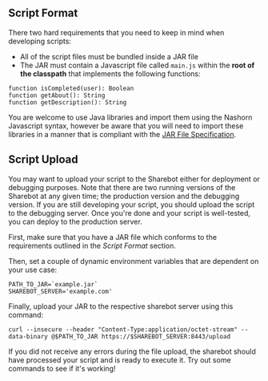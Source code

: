 ## Script Format

There two hard requirements that you need to keep in mind when developing scripts:

* All of the script files must be bundled inside a JAR file
* The JAR must contain a Javascript file called `main.js` within the **root of the classpath** that implements the
 following functions:

```
function isCompleted(user): Boolean
function getAbout(): String
function getDescription(): String
```

You are welcome to use Java libraries and import them using the Nashorn Javascript syntax, however be aware that you
will need to import these libraries in a manner that is compliant with the
[JAR File Specification](https://docs.oracle.com/javase/7/docs/technotes/guides/jar/jar.html).

## Script Upload

You may want to upload your script to the Sharebot either for deployment or debugging purposes. Note that there are
two running versions of the Sharebot at any given time; the production version and the debugging version. If you are
still developing your script, you should upload the script to the debugging server. Once you're done and your script
is well-tested, you can deploy to the production server.

First, make sure that you have a JAR file which conforms to the requirements outlined in the *Script Format*
section.

Then, set a couple of dynamic environment variables that are dependent on your use case:

```
PATH_TO_JAR=`example.jar`
SHAREBOT_SERVER='example.com'
```

Finally, upload your JAR to the respective sharebot server using this command: 

`curl --insecure --header "Content-Type:application/octet-stream" --data-binary @$PATH_TO_JAR https://$SHAREBOT_SERVER:8443/upload`

If you did not receive any errors during the file upload, the sharebot should have processed your script and is ready
to execute it. Try out some commands to see if it's working!